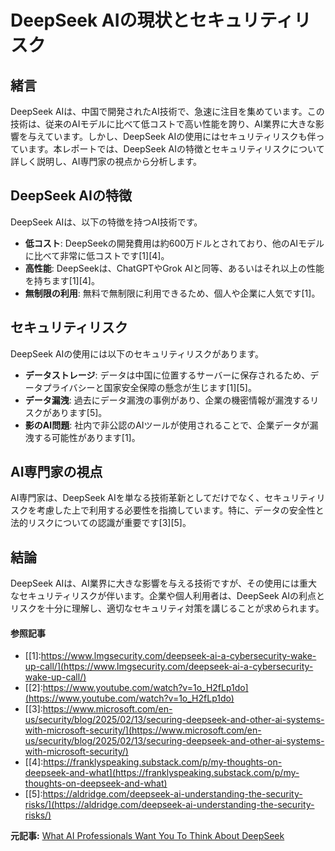 # DeepSeek AIの現状とセキュリティリスク

## 緒言

DeepSeek AIは、中国で開発されたAI技術で、急速に注目を集めています。この技術は、従来のAIモデルに比べて低コストで高い性能を誇り、AI業界に大きな影響を与えています。しかし、DeepSeek AIの使用にはセキュリティリスクも伴っています。本レポートでは、DeepSeek AIの特徴とセキュリティリスクについて詳しく説明し、AI専門家の視点から分析します。

## DeepSeek AIの特徴

DeepSeek AIは、以下の特徴を持つAI技術です。

- **低コスト**: DeepSeekの開発費用は約600万ドルとされており、他のAIモデルに比べて非常に低コストです[1][4]。
- **高性能**: DeepSeekは、ChatGPTやGrok AIと同等、あるいはそれ以上の性能を持ちます[1][4]。
- **無制限の利用**: 無料で無制限に利用できるため、個人や企業に人気です[1]。

## セキュリティリスク

DeepSeek AIの使用には以下のセキュリティリスクがあります。

- **データストレージ**: データは中国に位置するサーバーに保存されるため、データプライバシーと国家安全保障の懸念が生じます[1][5]。
- **データ漏洩**: 過去にデータ漏洩の事例があり、企業の機密情報が漏洩するリスクがあります[5]。
- **影のAI問題**: 社内で非公認のAIツールが使用されることで、企業データが漏洩する可能性があります[1]。

## AI専門家の視点

AI専門家は、DeepSeek AIを単なる技術革新としてだけでなく、セキュリティリスクを考慮した上で利用する必要性を指摘しています。特に、データの安全性と法的リスクについての認識が重要です[3][5]。

## 結論

DeepSeek AIは、AI業界に大きな影響を与える技術ですが、その使用には重大なセキュリティリスクが伴います。企業や個人利用者は、DeepSeek AIの利点とリスクを十分に理解し、適切なセキュリティ対策を講じることが求められます。

#### 参照記事
- [[1]:https://www.lmgsecurity.com/deepseek-ai-a-cybersecurity-wake-up-call/](https://www.lmgsecurity.com/deepseek-ai-a-cybersecurity-wake-up-call/)
- [[2]:https://www.youtube.com/watch?v=1o_H2fLp1do](https://www.youtube.com/watch?v=1o_H2fLp1do)
- [[3]:https://www.microsoft.com/en-us/security/blog/2025/02/13/securing-deepseek-and-other-ai-systems-with-microsoft-security/](https://www.microsoft.com/en-us/security/blog/2025/02/13/securing-deepseek-and-other-ai-systems-with-microsoft-security/)
- [[4]:https://franklyspeaking.substack.com/p/my-thoughts-on-deepseek-and-what](https://franklyspeaking.substack.com/p/my-thoughts-on-deepseek-and-what)
- [[5]:https://aldridge.com/deepseek-ai-understanding-the-security-risks/](https://aldridge.com/deepseek-ai-understanding-the-security-risks/)


**元記事:** [What AI Professionals Want You To Think About DeepSeek](https://www.forbes.com/sites/cio/2025/02/13/what-ai-professionals-want-you-to-think-about-deepseek/)